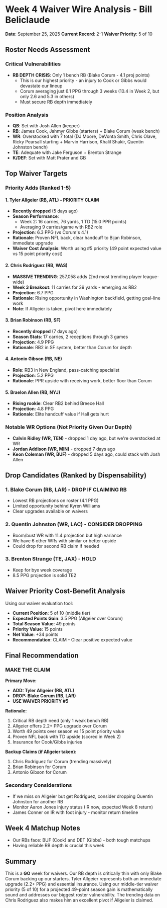 # Week 4 Waiver Wire Analysis - Bill Beliclaude
**Date**: September 25, 2025
**Current Record**: 2-1
**Waiver Priority**: 5 of 10

## Roster Needs Assessment

### Critical Vulnerabilities
- **RB DEPTH CRISIS**: Only 1 bench RB (Blake Corum - 4.1 proj points)
  - This is our highest priority - an injury to Cook or Gibbs would devastate our lineup
  - Corum averaging just 6.1 PPG through 3 weeks (10.4 in Week 2, but only 2.6 and 5.3 in others)
  - Must secure RB depth immediately

### Position Analysis
- **QB**: Set with Josh Allen (keeper)
- **RB**: James Cook, Jahmyr Gibbs (starters) + Blake Corum (weak bench)
- **WR**: Overstocked with 7 total (DJ Moore, DeVonta Smith, Chris Olave, Ricky Pearsall starting + Marvin Harrison, Khalil Shakir, Quentin Johnston bench)
- **TE**: Adequate with Jake Ferguson + Brenton Strange
- **K/DEF**: Set with Matt Prater and GB

## Top Waiver Targets

### Priority Adds (Ranked 1-5)

#### 1. **Tyler Allgeier (RB, ATL)** - PRIORITY CLAIM
- **Recently dropped** (5 days ago)
- **Season Performance**:
  - Week 2: 16 carries, 76 yards, 1 TD (15.0 PPR points)
  - Averaging 9 carries/game with RB2 role
- **Projection**: 6.3 PPG (vs Corum's 4.1)
- **Rationale**: Proven NFL back, clear handcuff to Bijan Robinson, immediate upgrade
- **Waiver Cost Analysis**: Worth using #5 priority (49 point expected value vs 15 point priority cost)

#### 2. **Chris Rodriguez (RB, WAS)**
- **MASSIVE TRENDING**: 257,058 adds (2nd most trending player league-wide)
- **Week 3 Breakout**: 11 carries for 39 yards - emerging as RB2
- **Projection**: 6.7 PPG
- **Rationale**: Rising opportunity in Washington backfield, getting goal-line work
- **Note**: If Allgeier is taken, pivot here immediately

#### 3. **Brian Robinson (RB, SF)**
- **Recently dropped** (7 days ago)
- **Season Stats**: 17 carries, 2 receptions through 3 games
- **Projection**: 4.9 PPG
- **Rationale**: RB2 in SF system, better than Corum for depth

#### 4. **Antonio Gibson (RB, NE)**
- **Role**: RB3 in New England, pass-catching specialist
- **Projection**: 5.2 PPG
- **Rationale**: PPR upside with receiving work, better floor than Corum

#### 5. **Braelon Allen (RB, NYJ)**
- **Rising rookie**: Clear RB2 behind Breece Hall
- **Projection**: 4.8 PPG
- **Rationale**: Elite handcuff value if Hall gets hurt

### Notable WR Options (Not Priority Given Our Depth)
- **Calvin Ridley (WR, TEN)** - dropped 1 day ago, but we're overstocked at WR
- **Jordan Addison (WR, MIN)** - dropped 7 days ago
- **Keon Coleman (WR, BUF)** - dropped 5 days ago, could stack with Josh Allen

## Drop Candidates (Ranked by Dispensability)

### 1. **Blake Corum (RB, LAR)** - DROP IF CLAIMING RB
- Lowest RB projections on roster (4.1 PPG)
- Limited opportunity behind Kyren Williams
- Clear upgrades available on waivers

### 2. **Quentin Johnston (WR, LAC)** - CONSIDER DROPPING
- Boom/bust WR with 11.4 projection but high variance
- We have 6 other WRs with similar or better upside
- Could drop for second RB claim if needed

### 3. **Brenton Strange (TE, JAX)** - HOLD
- Keep for bye week coverage
- 8.5 PPG projection is solid TE2

## Waiver Priority Cost-Benefit Analysis

Using our waiver evaluation tool:
- **Current Position**: 5 of 10 (middle tier)
- **Expected Points Gain**: 3.5 PPG (Allgeier over Corum)
- **Total Season Value**: 49 points
- **Priority Value**: 15 points
- **Net Value**: +34 points
- **Recommendation**: CLAIM - Clear positive expected value

## Final Recommendation

### **MAKE THE CLAIM**

**Primary Move:**
- **ADD: Tyler Allgeier (RB, ATL)**
- **DROP: Blake Corum (RB, LAR)**
- **USE WAIVER PRIORITY #5**

**Rationale:**
1. Critical RB depth need (only 1 weak bench RB)
2. Allgeier offers 2.2+ PPG upgrade over Corum
3. Worth 49 points over season vs 15 point priority value
4. Proven NFL back with TD upside (scored in Week 2)
5. Insurance for Cook/Gibbs injuries

**Backup Claims (if Allgeier taken):**
1. Chris Rodriguez for Corum (trending massively)
2. Brian Robinson for Corum
3. Antonio Gibson for Corum

### Secondary Considerations
- If we miss on Allgeier but get Rodriguez, consider dropping Quentin Johnston for another RB
- Monitor Aaron Jones injury status (IR now, expected Week 8 return)
- James Conner on IR with foot injury - monitor return timeline

## Week 4 Matchup Notes
- Our RBs face: BUF (Cook) and DET (Gibbs) - both tough matchups
- Having reliable RB depth is crucial this week

## Summary
This is a **GO** week for waivers. Our RB depth is critically thin with only Blake Corum backing up our starters. Tyler Allgeier represents both an immediate upgrade (2.2+ PPG) and essential insurance. Using our middle-tier waiver priority (5 of 10) for a projected 49-point season gain is mathematically sound and addresses our biggest roster vulnerability. The trending data on Chris Rodriguez also makes him an excellent pivot if Allgeier is claimed.